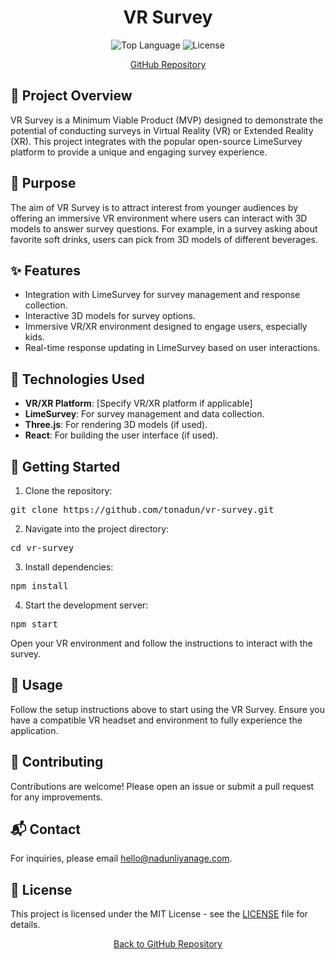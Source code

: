 <h1 align="center">VR Survey</h1>

<p align="center">
  <img src="https://img.shields.io/github/languages/top/tonadun/vr-survey" alt="Top Language">
  <img src="https://img.shields.io/github/license/tonadun/vr-survey" alt="License">
</p>

<p align="center">
  <a href="https://github.com/tonadun/vr-survey">GitHub Repository</a>
</p>

<h2>📜 Project Overview</h2>

<p>
  VR Survey is a Minimum Viable Product (MVP) designed to demonstrate the potential of conducting surveys in Virtual Reality (VR) or Extended Reality (XR). This project integrates with the popular open-source LimeSurvey platform to provide a unique and engaging survey experience.
</p>

<h2>🎯 Purpose</h2>

<p>
  The aim of VR Survey is to attract interest from younger audiences by offering an immersive VR environment where users can interact with 3D models to answer survey questions. For example, in a survey asking about favorite soft drinks, users can pick from 3D models of different beverages.
</p>

<h2>✨ Features</h2>

<ul>
  <li>Integration with LimeSurvey for survey management and response collection.</li>
  <li>Interactive 3D models for survey options.</li>
  <li>Immersive VR/XR environment designed to engage users, especially kids.</li>
  <li>Real-time response updating in LimeSurvey based on user interactions.</li>
</ul>

<h2>🔧 Technologies Used</h2>

<ul>
  <li><strong>VR/XR Platform</strong>: [Specify VR/XR platform if applicable]</li>
  <li><strong>LimeSurvey</strong>: For survey management and data collection.</li>
  <li><strong>Three.js</strong>: For rendering 3D models (if used).</li>
  <li><strong>React</strong>: For building the user interface (if used).</li>
</ul>

<h2>🚀 Getting Started</h2>

<ol>
  <li>Clone the repository:</li>
</ol>

<pre>
git clone https://github.com/tonadun/vr-survey.git
</pre>

<ol start="2">
  <li>Navigate into the project directory:</li>
</ol>

<pre>
cd vr-survey
</pre>

<ol start="3">
  <li>Install dependencies:</li>
</ol>

<pre>
npm install
</pre>

<ol start="4">
  <li>Start the development server:</li>
</ol>

<pre>
npm start
</pre>

<p>
  Open your VR environment and follow the instructions to interact with the survey.
</p>

<h2>📝 Usage</h2>

<p>
  Follow the setup instructions above to start using the VR Survey. Ensure you have a compatible VR headset and environment to fully experience the application.
</p>

<h2>🤝 Contributing</h2>

<p>
  Contributions are welcome! Please open an issue or submit a pull request for any improvements.
</p>

<h2>📬 Contact</h2>

<p>
  For inquiries, please email <a href="mailto:hello@nadunliyanage.com">hello@nadunliyanage.com</a>.
</p>

<h2>📄 License</h2>

<p>
  This project is licensed under the MIT License - see the <a href="LICENSE">LICENSE</a> file for details.
</p>

<p align="center">
  <a href="https://github.com/tonadun/vr-survey">Back to GitHub Repository</a>
</p>
